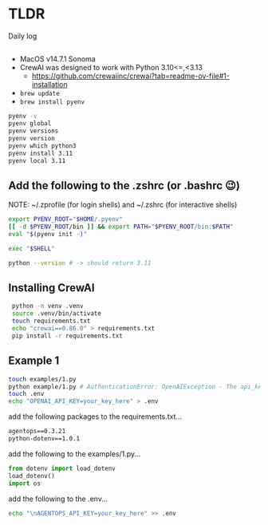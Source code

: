 # TLDR

Daily log

##

- MacOS v14.7.1 Sonoma
- CrewAI was designed to work with Python 3.10<=,<3.13
  - https://github.com/crewaiinc/crewai?tab=readme-ov-file#1-installation
- `brew update`
- `brew install pyenv`
```sh
pyenv -v
pyenv global
pyenv versions
pyenv version
pyenv which python3
pyenv install 3.11
pyenv local 3.11
```

##  Add the following to the .zshrc (or .bashrc 😉)

NOTE: ~/.zprofile (for login shells) and ~/.zshrc (for interactive shells)

```sh -  in the .zshrc
export PYENV_ROOT="$HOME/.pyenv"
[[ -d $PYENV_ROOT/bin ]] && export PATH="$PYENV_ROOT/bin:$PATH"
eval "$(pyenv init -)"
```

```sh
exec "$SHELL"
```

```sh
python --version # -> should return 3.11
```

## Installing CrewAI

```sh
 python -m venv .venv
 source .venv/bin/activate
 touch requirements.txt
 echo "crewai==0.86.0" > requirements.txt
 pip install -r requirements.txt
```

## Example 1

```sh
touch examples/1.py
python example/1.py # AuthenticationError: OpenAIException - The api_key client option must be set either by passing api_key to the client or by setting the OPENAI_API_KEY environment variable
touch .env
echo "OPENAI_API_KEY=your_key_here" > .env
```

add the following packages to the requirements.txt...

```txt
agentops==0.3.21
python-dotenv==1.0.1
```

add the following to the examples/1.py...

```py - 
from dotenv import load_dotenv
load_dotenv()
import os
```

add the following to the .env...

```sh
echo "\nAGENTOPS_API_KEY=your_key_here" >> .env
```